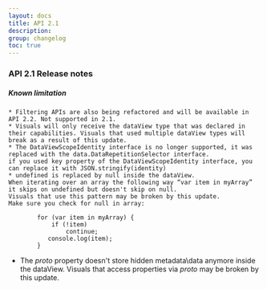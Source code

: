 ```yaml
---
layout: docs
title: API 2.1
description: 
group: changelog
toc: true
---
```


### API 2.1 Release notes
##### Known limitation 
	* Filtering APIs are also being refactored and will be available in API 2.2. Not supported in 2.1.
	* Visuals will only receive the dataView type that was declared in their capabilities. Visuals that used multiple dataView types will break as a result of this update. 
	* The DataViewScopeIdentity interface is no longer supported, it was replaced with the data.DataRepetitionSelector interface.
    if you used key property of the DataViewScopeIdentity interface, you can replace it with JSON.stringify(identity)
	* undefined is replaced by null inside the dataView. 
	When iterating over an array the following way “var item in myArray” it skips on undefined but doesn't skip on null. 
	Visuals that use this pattern may be broken by this update. 
	Make sure you check for null in array:
	
			for (var item in myArray) {
				if (!item)
					continue;
			   console.log(item);
			}  
  * The _proto_ property doesn't store hidden metadata\data anymore inside the dataView. Visuals that access properties via _proto_ may be     broken by this update. 
